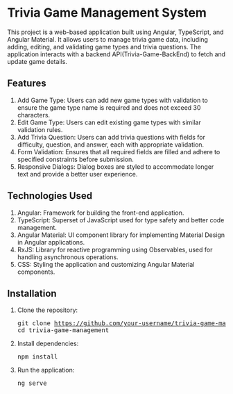 # Trivia Game Management System

This project is a web-based application built using Angular, TypeScript, and Angular Material. It allows users to manage trivia game data, including adding, editing, and validating game types and trivia questions. The application interacts with a backend API(Trivia-Game-BackEnd) to fetch and update game details.  

## Features

1. Add Game Type: Users can add new game types with validation to ensure the game type name is required and does not exceed 30 characters.
2. Edit Game Type: Users can edit existing game types with similar validation rules.
3. Add Trivia Question: Users can add trivia questions with fields for difficulty, question, and answer, each with appropriate validation.
4. Form Validation: Ensures that all required fields are filled and adhere to specified constraints before submission.
5. Responsive Dialogs: Dialog boxes are styled to accommodate longer text and provide a better user experience.
## Technologies Used

1. Angular: Framework for building the front-end application.
2. TypeScript: Superset of JavaScript used for type safety and better code management.
3. Angular Material: UI component library for implementing Material Design in Angular applications.
4. RxJS: Library for reactive programming using Observables, used for handling asynchronous operations.
5. CSS: Styling the application and customizing Angular Material components.
## Installation

1. Clone the repository:  <pre>git clone https://github.com/your-username/trivia-game-management.git cd trivia-game-management </pre>
2. Install dependencies:  <pre>npm install </pre>
3. Run the application:  <pre>ng serve </pre>
